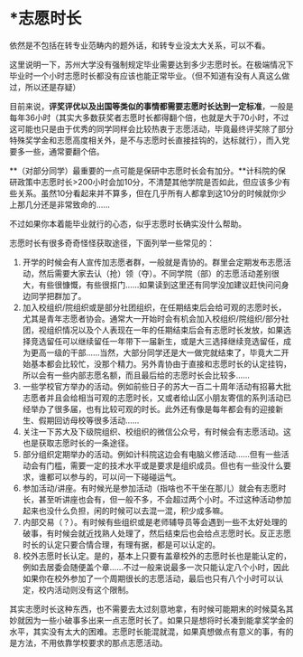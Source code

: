 # *志愿时长

依然是不包括在转专业范畴内的题外话，和转专业没太大关系，可以不看。

这里说明一下，苏州大学没有强制规定毕业需要达到多少志愿时长。在极端情况下毕业时一个小时志愿时长都没有应该也能正常毕业。（但不知道有没有人真这么做过，所以还是存疑）

目前来说，**评奖评优以及出国等类似的事情都需要志愿时长达到一定标准**，一般是每年36小时（其实大多数获奖者志愿时长都得翻个倍，也就是大于70小时，不过这可能也只是由于优秀的同学同样会比较热衷于志愿活动，毕竟最终评奖除了部分特殊奖学金和志愿高度相关外，是不与志愿时长直接挂钩的，达标就行），而入党要多一些，通常要翻个倍。

**（对部分同学）最重要的一点可能是保研中志愿时长会有加分。**计科院的保研政策中志愿时长>200小时会加10分，不清楚其他学院是否如此，但应该多少有些关系。虽然10分看起来并不算多，但在几乎所有人都拿到这10分的时候就你少上那几分还是非常致命的……

不过如果你本着能毕业就行的心态，似乎志愿时长确实没什么帮助。

志愿时长有很多奇奇怪怪获取途径，下面列举一些常见的：

1. 开学的时候会有人宣传加志愿者群，一般就是青协的。群里会定期发布志愿活动，然后需要大家去认（抢）领（夺）。不同学院（部）的志愿活动差别很大，有些很慷慨，有些很抠门……如果读到这里还有同学没加建议赶快问问身边同学把群加了。
2. 加入校组织/院组织或是部分社团组织，在任期结束后会给可观的志愿时长，尤其是青年志愿者协会。通常大一开始时会有机会加入校组织/院组织/部分社团，视组织情况以及个人表现在一年的任期结束后会有志愿时长发放，如果选择竞选留任可以继续留任一年带下一届新生，或是大三选择继续竞选留任，成为更高一级的干部……当然，大部分同学还是大一做完就结束了，毕竟大二开始基本都会比较忙，没那个精力。另外青协由于直接和志愿时长的认定挂钩，所以会有一些内部志愿名额，而且最后给的志愿时长会比较多……
3. 一些学校官方举办的活动。例如前些日子的苏大一百二十周年活动有招募大批志愿者并且会给相当可观的志愿时长，又或者给山区小朋友寄信的系列活动已经举办了很多届，也有比较可观的时长。此外还有像是每年都会有的迎接新生、假期回访母校等很多活动……
4. 关注一下苏大及下级院组织、校组织的微信公众号，有时候会有志愿活动。这也是获取志愿时长的一条途径。
5. 部分组织定期举办的活动。例如计科院这边会有电脑义修活动……但有一些活动会有门槛，需要一定的技术水平或是要求是组织成员。但也有一些没什么要求，谁都可以参与的，可以问一下碰碰运气。
6. 参加活动/讲座。有时候光是参加活动（指啥也不干坐在那儿）就会有志愿时长，甚至听讲座也会有，但一般不多，不会超过两个小时。不过这种活动参加起来也没什么负担，闲的时候可以去混一混，积少成多嘛。
7. 内部交易（？）。有时候有些组织或是老师辅导员等会遇到一些不太好处理的破事，有时候会就近找熟人处理了，然后结束后也会给点志愿时长。反正志愿时长的认定只要合情合理，有理有据，都是可以认定的。
8. 校外志愿时长认定。是的，基本上只要有盖章校外的志愿时长也是能认定的，例如去居委会随便盖个章……不过一般来说最多一次只能认定八个小时，因此如果你在校外参加了一个周期很长的志愿活动，最后也只有八个小时可以认定，校内活动则没有这个限制。

其实志愿时长这种东西，也不需要去太过刻意地拿，有时候可能期末的时候莫名其妙就因为一些小破事多出来一点志愿时长了。如果只是想将时长凑到能拿奖学金的水平，其实没有太大的困难。志愿时长能混就混，如果真想做点有意义的事，有的是方法，不用依靠学校要求的那点志愿活动。